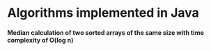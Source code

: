 # Algorithms implemented in Java

#### Median calculation of two sorted arrays of the same size with time complexity of O(log n)
